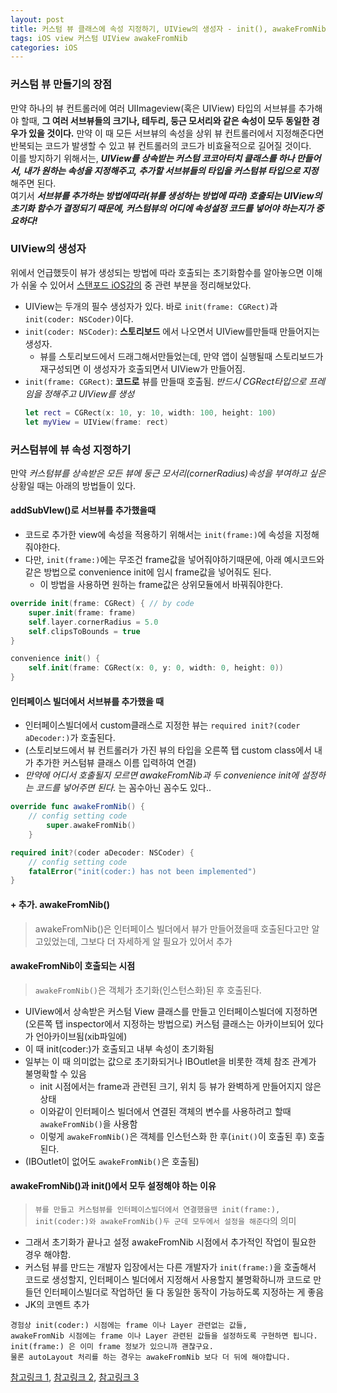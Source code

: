 ```yaml
---
layout: post
title: 커스텀 뷰 클래스에 속성 지정하기, UIView의 생성자 - init(), awakeFromNib()
tags: iOS view 커스텀 UIView awakeFromNib
categories: iOS
---
```


### 커스텀 뷰 만들기의 장점
만약 하나의 뷰 컨트롤러에 여러 UIImageview(혹은 UIView) 타입의 서브뷰를 추가해야 할때, **그 여러 서브뷰들의 크기나, 테두리, 둥근 모서리와 같은 속성이 모두 동일한 경우가 있을 것이다.** 만약 이 때 모든 서브뷰의 속성을 상위 뷰 컨트롤러에서 지정해준다면 반복되는 코드가 발생할 수 있고 뷰 컨트롤러의 코드가 비효율적으로 길어질 것이다.
<br/>
이를 방지하기 위해서는, ***UIView를 상속받는 커스텀 코코아터치 클래스를 하나 만들어서, 내가 원하는 속성을 지정해주고, 추가할 서브뷰들의 타입을 커스텀뷰 타입으로 지정*** 해주면 된다.
<br/>
여기서 ***서브뷰를 추가하는 방법에따라(뷰를 생성하는 방법에 따라) 호출되는 UIView의 초기화 함수가 결정되기 때문에, 커스텀뷰의 어디에 속성설정 코드를 넣어야 하는지가 중요하다!***


### UIView의 생성자
위에서 언급했듯이 뷰가 생성되는 방법에 따라 호출되는 초기화함수를 알아놓으면 이해가 쉬울 수 있어서 [스탠포드 iOS강의](https://www.inflearn.com/course/stanford-ios-%ED%95%9C%EA%B8%80%EC%9E%90%EB%A7%89-%EA%B0%95%EC%9D%98/) 중 관련 부분을 정리해보았다.
- UIView는 두개의 필수 생성자가 있다. 바로 `init(frame: CGRect)`과 `init(coder: NSCoder)`이다.
- `init(coder: NSCoder)`: **스토리보드** 에서 나오면서 UIView를만들때 만들어지는 생성자.
  - 뷰를 스토리보드에서 드래그해서만들었는데, 만약 앱이 실행될때 스토리보드가 재구성되면 이 생성자가 호출되면서 UIView가 만들어짐.
- `init(frame: CGRect)`: **코드로** 뷰를 만들때 호출됨. *반드시 CGRect타입으로 프레임을 정해주고 UIView를 생성*
  ```swift
  let rect = CGRect(x: 10, y: 10, width: 100, height: 100)
  let myView = UIView(frame: rect)
  ```

### 커스텀뷰에 뷰 속성 지정하기
만약 *커스텀뷰를 상속받은 모든 뷰에 둥근 모서리(cornerRadius)속성을 부여하고 싶은* 상황일 때는 아래의 방법들이 있다.

#### addSubVIew()로 서브뷰를 추가했을때
- 코드로 추가한 view에 속성을 적용하기 위해서는 `init(frame:)`에 속성을 지정해줘야한다.
- 다만, `init(frame:)`에는 무조건 frame값을 넣어줘야하기때문에, 아래 예시코드와 같은 방법으로 convenience init에 임시 frame값을 넣어줘도 된다.
  - 이 방법을 사용하면 원하는 frame값은 상위모듈에서 바꿔줘야한다.

```swift
override init(frame: CGRect) { // by code
    super.init(frame: frame)
    self.layer.cornerRadius = 5.0
    self.clipsToBounds = true
}

convenience init() {
    self.init(frame: CGRect(x: 0, y: 0, width: 0, height: 0))
}
```

#### 인터페이스 빌더에서 서브뷰를 추가했을 때
- 인터페이스빌더에서 custom클래스로 지정한 뷰는 `required init?(coder aDecoder:)`가 호출된다.
- (스토리보드에서 뷰 컨트롤러가 가진 뷰의 타입을 오른쪽 탭 custom class에서 내가 추가한 커스텀뷰 클래스 이름 입력하여 연결)
- *만약에 어디서 호출될지 모르면 awakeFromNib과 두 convenience init에 설정하는 코드를 넣어주면 된다.* 는 꼼수아닌 꼼수도 있다..

```swift
override func awakeFromNib() {
    // config setting code
        super.awakeFromNib()
    }

required init?(coder aDecoder: NSCoder) {
    // config setting code
    fatalError("init(coder:) has not been implemented")
}
```

#### \+ 추가. awakeFromNib()
> awakeFromNib()은 인터페이스 빌더에서 뷰가 만들어졌을때 호출된다고만 알고있었는데, 그보다 더 자세하게 알 필요가 있어서 추가

#### awakeFromNib이 호출되는 시점
> `awakeFromNib()`은 객체가 초기화(인스턴스화)된 후 호출된다.

- UIView에서 상속받은 커스텀 View 클래스를 만들고 인터페이스빌더에 지정하면(오른쪽 탭 inspector에서 지정하는 방법으로) 커스텀 클래스는 아카이브되어 있다가 언아카이브됨(xib파일에)
- 이 때 init(coder:)가 호출되고 내부 속성이 초기화됨
- 일부는 이 때 의미없는 값으로 초기화되거나 IBOutlet을 비롯한 객체 참조 관계가 불명확할 수 있음
  - init 시점에서는 frame과 관련된 크기, 위치 등 뷰가 완벽하게 만들어지지 않은 상태
  - 이와같이 인터페이스 빌더에서 연결된 객체의 변수를 사용하려고 할때 `awakeFromNib()`을 사용함
  - 이렇게 `awakeFromNib()`은 객체를 인스턴스화 한 후(`init()`이 호출된 후) 호출된다.
- (IBOutlet이 없어도 `awakeFromNib()`은 호출됨)

#### awakeFromNib()과 init()에서 모두 설정해야 하는 이유
> `뷰를 만들고 커스텀뷰를 인터페이스빌더에서 연결했을땐 init(frame:), init(coder:)와 awakeFromNib()두 군데 모두에서 설정을 해준다`의 의미

- 그래서 초기화가 끝나고 설정 awakeFromNib 시점에서 추가적인 작업이 필요한 경우 해야함.
- 커스텀 뷰를 만드는 개발자 입장에서는 다른 개발자가 `init(frame:)`을 호출해서 코드로 생성할지, 인터페이스 빌더에서 지정해서 사용할지 불명확하니까 코드로 만들던 인터페이스빌더로 작업하던 둘 다 동일한 동작이 가능하도록 지정하는 게 좋음
- JK의 코멘트 추가
```
경험상 init(coder:) 시점에는 frame 이나 Layer 관련없는 값들,
awakeFromNib 시점에는 frame 이나 Layer 관련된 값들을 설정하도록 구현하면 됩니다.
init(frame:) 은 이미 frame 정보가 있으니까 괜찮구요.
물론 autoLayout 처리를 하는 경우는 awakeFromNib 보다 더 뒤에 해야합니다.
```


[참고링크 1](http://joejeon.tistory.com/702), [참고링크 2](https://stackoverflow.com/questions/9122344/when-does-awakefromnib-get-called?utm_medium=organic&utm_source=google_rich_qa&utm_campaign=google_rich_qa), [참고링크 3](http://jjun5050.tistory.com/12)

